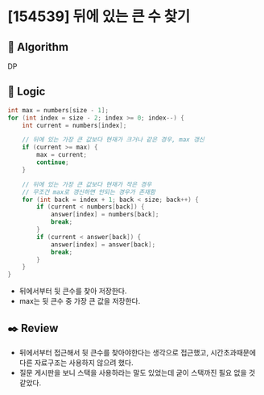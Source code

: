 # [154539] 뒤에 있는 큰 수 찾기

## :pushpin: **Algorithm**

DP

## :round_pushpin: **Logic**

```java
int max = numbers[size - 1];
for (int index = size - 2; index >= 0; index--) {
    int current = numbers[index];

    // 뒤에 있는 가장 큰 값보다 현재가 크거나 같은 경우, max 갱신
    if (current >= max) {
        max = current;
        continue;
    }

    // 뒤에 있는 가장 큰 값보다 현재가 작은 경우
    // 무조건 max로 갱신하면 안되는 경우가 존재함
    for (int back = index + 1; back < size; back++) {
        if (current < numbers[back]) {
            answer[index] = numbers[back];
            break;
        }
        if (current < answer[back]) {
            answer[index] = answer[back];
            break;
        }
    }
}
```

- 뒤에서부터 뒷 큰수를 찾아 저장한다.
- max는 뒷 큰수 중 가장 큰 값을 저장한다.

## :black_nib: **Review**

- 뒤에서부터 접근해서 뒷 큰수를 찾아야한다는 생각으로 접근했고, 시간초과때문에 다른 자료구조는 사용하지 않으려 했다.
- 질문 게시판을 보니 스택을 사용하라는 말도 있었는데 굳이 스택까진 필요 없을 것 같았다.
